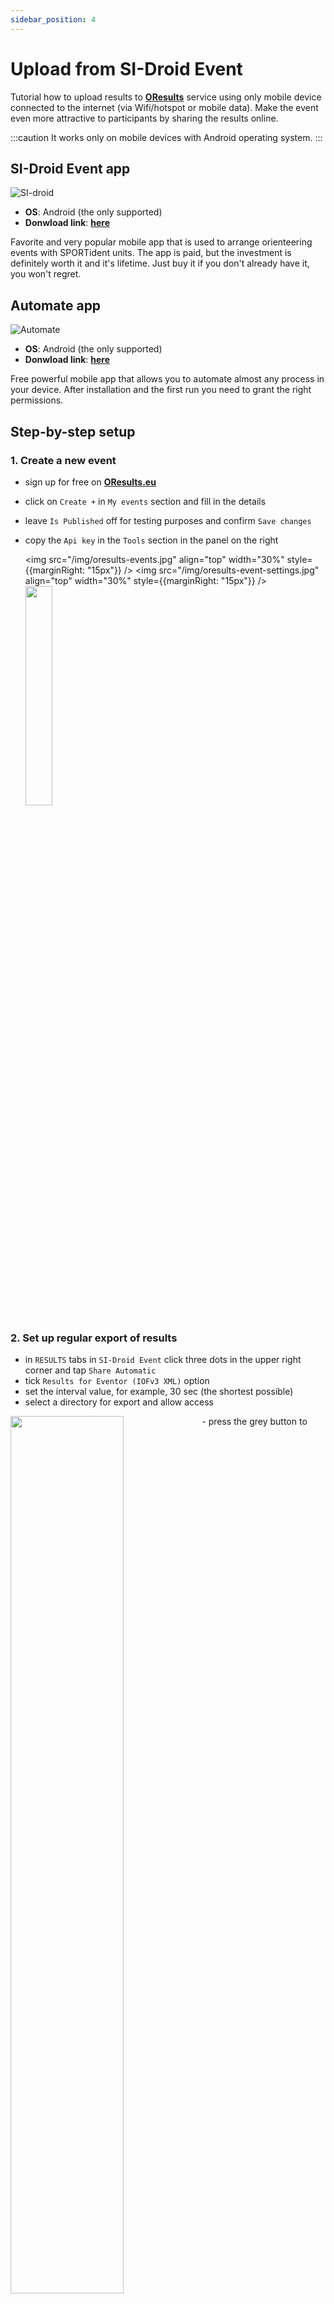 ```yaml
---
sidebar_position: 4
---
```


# Upload from SI-Droid Event
Tutorial how to upload results to **[OResults](https://oresults.eu/)** service using only mobile device connected to the internet (via Wifi/hotspot or mobile data). Make the event even more attractive to participants by sharing the results online.

:::caution
It works only on mobile devices with Android operating system. 
:::

## SI-Droid Event app

<img src="/img/si-droid-icon.png" alt="SI-droid" />

- **OS**: Android (the only supported)
- **Donwload link**: **[here](https://play.google.com/store/apps/details?id=se.joja.sidroid.event.full)**

Favorite and very popular mobile app that is used to arrange orienteering events with SPORTident units. The app is paid, but the investment is definitely worth it and it's lifetime. Just buy it if you don't already have it, you won't regret.

## Automate app

<img src="/img/automate-icon.jpg" alt="Automate" /> 

- **OS**: Android (the only supported)
- **Donwload link**: **[here](https://play.google.com/store/search?q=automate&c=apps)**

Free powerful mobile app that allows you to automate almost any process in your device. After installation and the first run you need to grant the right permissions.

## Step-by-step setup
### 1. Create a new event
- sign up for free on **[OResults.eu](https://oresults.eu/register)**
- click on `Create +` in `My events` section and fill in the details
- leave `Is Published` off for testing purposes and confirm `Save changes`
- copy the `Api key` in the `Tools` section in the panel on the right

  <img src="/img/oresults-events.jpg" align="top" width="30%" style={{marginRight: "15px"}}  />
  <img src="/img/oresults-event-settings.jpg" align="top" width="30%" style={{marginRight: "15px"}}  />
  <img src="/img/oresults-event-apikey.jpg" align="top" width="30%" />

### 2. Set up regular export of results
- in `RESULTS` tabs in `SI-Droid Event` click three dots in the upper right corner and tap `Share Automatic`
- tick `Results for Eventor (IOFv3 XML)` option
- set the interval value, for example, 30 sec (the shortest possible)
- select a directory for export and allow access
<img src="/img/si-droid-05-write-permission.jpg" align="top" width="60%" />
- press the grey button to start the automatic export (`SHARING RUNNING`)

  <img src="/img/si-droid-01-three-dots.jpg" align="top" width="40%" style={{marginRight: "15px"}}  />
  <img src="/img/si-droid-02-menu.jpg" align="top" width="40%" style={{marginRight: "15px"}}  />

  <img src="/img/si-droid-03-settings.jpg" align="top" width="30%" style={{marginRight: "15px"}}  />
  <img src="/img/si-droid-04-start.jpg" align="top" width="29%" />

### 3. Get and import Automate flow
- download the flow (**[click here](/attachments/oresults-upload.flo)**)
- import the flow to the `Automate` app - the three dots in the upper right corner and click `Import`

  <img src="/img/automate-flow-01-list.jpg" align="top" width="45%" style={{marginRight: "15px"}} />
  <img src="/img/automate-flow-02-import.jpg" align="top" width="45%" />

### 4. Start flow and follow the instructions
- open imported flow (click on `oresults-upload` or similar item which was added after the import) and press `START` button
- two windows will pop up one by one - `Set event Api key` and select xml file with results
  - paste the copied `Api key`, confirm `OK`
  - select the exported xml file (the file must exist, start automatic export first), confirm `OK`

  <img src="/img/automate-flow-03-start.jpg" align="top" width="30%" style={{marginRight: "15px"}} />
  <img src="/img/automate-flow-04-set-apikey.jpg" align="top" width="30%" style={{marginRight: "15px"}} />
  <img src="/img/automate-flow-05-select-file.jpg" align="top" width="30%" />

:::caution
To close the pop-up window, you must enter any value, e.g. an invalid one and select xml file.
:::

### 5. Share event
- use built-in QR Code generator and print the code or share in on event webpage

<img src="/img/oresults-event-apikey.jpg" align="top" width="30%" />

:::danger Important
Don't forget to switch `Is Published` if you want to publish the event.
:::

### 6. Check out [OResults.eu](https://oresults.eu/)
- scann QR Code and follow how your buddies, rivals, clubmates or family are doing

:::tip
You can switch between event data and evets settings using the button in the upper left corner (you have to be logged in)
:::

## Advanced settings
### 1. More columns/radiocontrols
Additional columns/data can be added (will be filled in after the read-out) to the screen after importing courses and selecting radiocontrols (fake ones) in `Prepare` section in the event settings.

This selection:
<img src="/img/oresults-event-select-radiocontrols.png" />

results in (examples of different classes):
<img src="/img/oresults-event-data-columns01.png" />
<img src="/img/oresults-event-data-columns02.png" />

instead of basic:
<img src="/img/oresults-event-data-columns03.png" />

:::caution
Without imported courses it is not possible to select radio controls.
:::

### 2. Upload start list
Creating a start list with a mass start in an external program ([QuickEvent](https://github.com/Quick-Event/quickbox), [MeOS](https://www.melin.nu/meos/en/), [OE12](https://sportsoftware.de/orienteering/oe), ...) and then manually uploading it to OResults will allow you to view all the competitors who should start, so you can see who hasn't read-out yet.

:::danger Important
You have to manually delete `ClassStart/Class/Id` node **for all classes**. Use a text editor such as Notepad++ or Visual Code that highlights the xml syntax to avoid errors..
:::

Example for class `A`:
```xml
<!-- original -->
<ClassStart>
		<Class>
			<Id>1</Id>
			<Name>A</Name>
		</Class>
```
```xml
<!-- edited -->
<ClassStart>
		<Class>
			<Name>A</Name>
		</Class>
```

`<Id>1</Id>` was removed.

### 3. Add radiocontrols
Using **[Mobile App](../tutorials/bluebox-mobile.md)** you can even more improve the result service at your event with real radiocontrol.

### 4. Manually added competitors
Competitors who ran **without a card**, e.g. only with a paper card with manual punching and were **manually entered** into the SI-Droid Event will get into the OResults web page only if you insert **unique** `External id` value in competitor's properties. The value can be a number or text or a combination of both.

<p align="center" width="100%">
  <img src="/img/si-droid-06-edit-runner.jpg" align="center" width="40%" />
</p>

## Know issues
### Expired write permission in SI-Droid Event
- You have to reselect the directory for exporting the xml files from SI-Droid Event app in the export setting (`Location` section). Running the export is not enough! Expired permission results in the exported file not being overwritten. Export directory contains files like `results.xml`, `results(1).xml`, `results(2).xml`, ... Selecting the directory again updates the write permission.

<p align="center" width="100%">
  <img src="/img/si-droid-07-error-renaming.jpg" align="center" width="40%" />
</p>

## Support
In case of any issue do not hesitate to contact official OResults support at tech@oresults.eu in Czech or English.